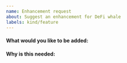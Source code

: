 ```yaml
---
name: Enhancement request
about: Suggest an enhancement for DeFi whale
labels: kind/feature
---
```


<!-- Please only use this template for submitting enhancement/feature requests -->

#### What would you like to be added:

#### Why is this needed:
